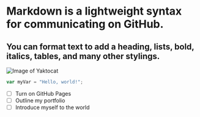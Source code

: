 # Markdown is a lightweight syntax for communicating on GitHub. 
## You can format text to add a heading, lists, bold, italics, tables, and many other stylings.
![Image of Yaktocat](https://octodex.github.com/images/yaktocat.png)
``` javascript
var myVar = "Hello, world!";
```
- [ ] Turn on GitHub Pages
- [ ] Outline my portfolio
- [ ] Introduce myself to the world
